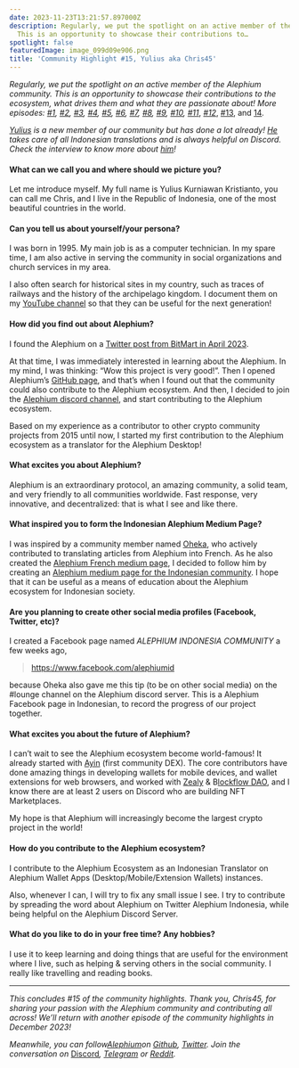 ```yaml
---
date: 2023-11-23T13:21:57.897000Z
description: Regularly, we put the spotlight on an active member of the Alephium community.
  This is an opportunity to showcase their contributions to…
spotlight: false
featuredImage: image_099d09e906.png
title: 'Community Highlight #15, Yulius aka Chris45'
---
```


_Regularly, we put the spotlight on an active member of the Alephium community. This is an opportunity to showcase their contributions to the ecosystem, what drives them and what they are passionate about! More episodes:_ <a href="https://medium.com/@alephium/community-highlight-wilhelm-k%C3%A4llstr%C3%B6m-aka-oracleuggla-81d3938c5692" ><em>#1</em></a>_,_ <a href="https://medium.com/@alephium/community-highlight-cgi-bin-c102cc106f19" ><em>#2</em></a>_,_ <a href="https://medium.com/@alephium/community-highlight-3-digdug-48a7ec868504" ><em>#3</em></a>_,_ <a href="https://medium.com/@alephium/community-highlight-4-montail-e24fd88882a0" ><em>#4</em></a>_,_ <a href="https://medium.com/@alephium/community-highlight-5-txn-71c4fd76ffe8" ><em>#5</em></a>_,_ <a href="https://medium.com/@alephium/community-highlight-6-waldi-zkit-beats-37af1f6df3b8" ><em>#6</em></a>_,_ <a href="https://medium.com/@alephium/community-highlight-7-oheka-13d8b4ae025e" ><em>#7</em></a>_,_ <a href="https://medium.com/@alephium/community-highlight-8-jorge-438510785041" ><em>#8</em></a>_,_ <a href="https://medium.com/@alephium/community-highlight-9-dzhemsh-a0a4a98a8489" ><em>#9</em></a>_,_ <a href="https://medium.com/@alephium/community-highlight-10-lx-aka-lix-fde724cf8d81" ><em>#10</em></a>_,_ <a href="https://medium.com/@alephium/community-highlight-11-dr-jekyll-165ab9a51880" ><em>#11</em></a>, <a href="https://medium.com/@alephium/community-highlight-12-sam-a-k-a-energy45-610005a9219b" ><em>#12</em></a>, <a href="https://medium.com/@alephium/community-highlight-13-ryan-5dbbeaf859e4" >#13</a>, and <a href="https://medium.com/@alephium/community-highlight-14-animalmanjan-da8fd051bc38" >14</a>_._

<a href="https://www.instagram.com/yuliuskristianto9/" ><em>Yulius</em></a> _is a new member of our community but has done a lot already!_ <a href="https://web.facebook.com/yulius.kristianto.96/" ><em>He</em></a> _takes care of all Indonesian translations and is always helpful on Discord. Check the interview to know more about_ <a href="https://www.youtube.com/channel/UCJTaLoG9ao8oxayCZR__DHw" ><em>him</em></a>_!_

#### What can we call you and where should we picture you?

Let me introduce myself. My full name is Yulius Kurniawan Kristianto, you can call me Chris, and I live in the Republic of Indonesia, one of the most beautiful countries in the world.

#### Can you tell us about yourself/your persona?

I was born in 1995. My main job is as a computer technician. In my spare time, I am also active in serving the community in social organizations and church services in my area.

I also often search for historical sites in my country, such as traces of railways and the history of the archipelago kingdom. I document them on my <a href="https://www.youtube.com/channel/UCJTaLoG9ao8oxayCZR__DHw" >YouTube channel</a> so that they can be useful for the next generation!

#### How did you find out about Alephium?

I found the Alephium on a <a href="https://twitter.com/BitMartExchange/status/1646579300672438287" >Twitter post from BitMart in April 2023</a>.

At that time, I was immediately interested in learning about the Alephium. In my mind, I was thinking: “Wow this project is very good!”. Then I opened Alephium’s <a href="https://github.com/alephium" >GitHub page</a>, and that’s when I found out that the community could also contribute to the Alephium ecosystem. And then, I decided to join the [Alephium discord channel](/discord), and start contributing to the Alephium ecosystem.

Based on my experience as a contributor to other crypto community projects from 2015 until now, I started my first contribution to the Alephium ecosystem as a translator for the Alephium Desktop!

#### What excites you about Alephium?

Alephium is an extraordinary protocol, an amazing community, a solid team, and very friendly to all communities worldwide. Fast response, very innovative, and decentralized: that is what I see and like there.

#### What inspired you to form the Indonesian Alephium Medium Page?

I was inspired by a community member named <a href="https://twitter.com/Oheka32" >Oheka</a>, who actively contributed to translating articles from Alephium into French. As he also created the <a href="https://medium.com/alephiumfr" >Alephium French medium page</a>, I decided to follow him by creating an <a href="https://medium.com/@Alph-Indonesia" >Alephium medium page for the Indonesian community</a>. I hope that it can be useful as a means of education about the Alephium ecosystem for Indonesian society.

#### Are you planning to create other social media profiles (Facebook, Twitter, etc)?

I created a Facebook page named _ALEPHIUM INDONESIA COMMUNITY_ a few weeks ago,

> <a href="https://www.facebook.com/alephiumid" class="markup--anchor markup--pullquote-anchor"  rel="nofollow noopener">https://www.facebook.com/alephiumid</a>

because Oheka also gave me this tip (to be on other social media) on the \#lounge channel on the Alephium discord server. This is a Alephium Facebook page in Indonesian, to record the progress of our project together.

#### What excites you about the future of Alephium?

I can’t wait to see the Alephium ecosystem become world-famous! It already started with <a href="http://ayin.app" >Ayin</a> (first community DEX). The core contributors have done amazing things in developing wallets for mobile devices, and wallet extensions for web browsers, and worked with <a href="https://zealy.io/c/alephium/questboard" >Zealy</a> & B<a href="https://twitter.com/Blockflow_DAO" >lockflow DAO</a>, and I know there are at least 2 users on Discord who are building NFT Marketplaces.

My hope is that Alephium will increasingly become the largest crypto project in the world!

#### How do you contribute to the Alephium ecosystem?

I contribute to the Alephium Ecosystem as an Indonesian Translator on Alephium Wallet Apps (Desktop/Mobile/Extension Wallets) instances.

Also, whenever I can, I will try to fix any small issue I see. I try to contribute by spreading the word about Alephium on Twitter Alephium Indonesia, while being helpful on the Alephium Discord Server.

#### What do you like to do in your free time? Any hobbies?

I use it to keep learning and doing things that are useful for the environment where I live, such as helping & serving others in the social community. I really like travelling and reading books.

---

_This concludes \#15 of the community highlights. Thank you, Chris45, for sharing your passion with the Alephium community and contributing all across! We’ll return with another episode of the community highlights in December 2023!_

_Meanwhile, you can follow[Alephium](/)on_ <a href="https://github.com/alephium/" ><em>Github</em></a>_,_ <a href="https://twitter.com/alephium" ><em>Twitter</em></a>_. Join the conversation on_ [Discord](/discord)_,_ <a href="https://t.me/alephiumgroup" ><em>Telegram</em></a> _or_ <a href="https://www.reddit.com/r/alephium" ><em>Reddit</em></a>_._
